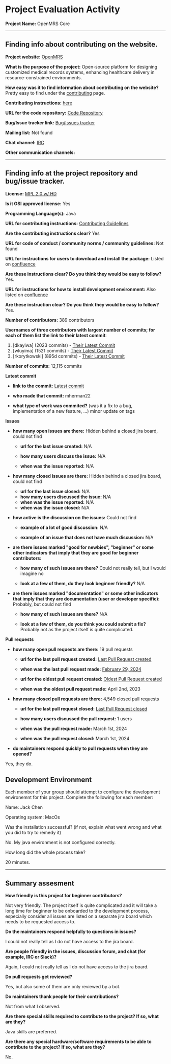 # Project Evaluation Activity

__Project Name:__ OpenMRS Core

---

## Finding info about contributing on the website.

__Project website:__ [OpenMRS](https://openmrs.org)

__What is the purpose of the project:__ 
Open-source platform for designing customized medical records systems, enhancing healthcare delivery in resource-constrained environments.

__How easy was it to find information about contributing on the website?__ 
Pretty easy to find under the [contributing](https://github.com/openmrs/openmrs-core/blob/master/CONTRIBUTING.md) page.

__Contributing instructions:__ [here](https://github.com/openmrs/openmrs-core/blob/master/CONTRIBUTING.md)

__URL for the code repository:__ [Code Repository](https://github.com/openmrs/openmrs-core)

__Bug/Issue tracker link:__ [Bug/Issues tracker](https://issues.openmrs.org)

__Mailing list:__ Not found

__Chat channel:__ [IRC](http://irc.openmrs.org/)

__Other communication channels:__ 

---

## Finding info at the project repository and bug/issue tracker.

__License:__ [MPL 2.0 w/ HD](https://openmrs.org/license/)

__Is it OSI approved license:__ Yes

__Programming Language(s):__ Java

__URL for contributing instructions:__ [Contributing Guidelines](https://github.com/openmrs/openmrs-core/blob/master/CONTRIBUTING.md)

__Are the contributing instructions clear?__ Yes

__URL for code of conduct / community norms / community guidelines:__ Not found

__URL for instructions for users to download and install the package:__ Listed on [confluence](https://openmrs.atlassian.net/wiki/spaces/docs/overview)

__Are these instructions clear? Do you think they would be easy to follow?__ Yes.

__URL for instructions for how to install development environment:__ Also listed on [confluence](https://openmrs.atlassian.net/wiki/spaces/docs/pages/25467209/Installation+for+Developers+on+Mac+OS)

__Are these instruction clear? Do you think they would be easy to follow?__ Yes.



__Number of contributors:__ 389 contributors


__Usernames of three contributors with largest number of commits; for
each of them list the link to their latest commit__:

1. [dkayiwa] (2023 commits) - [Their Latest Commit](https://github.com/openmrs/openmrs-core/commit/3e6cf6a2250e1c829e7a58d2d42acf804bb5f2aaw)
1. [wluyima] (1521 commits) - [Their Latest Commit](https://github.com/openmrs/openmrs-core/commit/bfbc32a68e6d5c98ce91a025d2bebb00e6c5b5e5)
1. [rkorytkowski] (895d commits) - [Their Latest Commit](https://github.com/openmrs/openmrs-core/commit/8896fe3cddb34fd35ebae76dec9b3094d9b8a814)


__Number of commits:__ 12,115 commits

__Latest commit__ 

- __link to the commit:__ [Latest commit](https://github.com/openmrs/openmrs-core/commit/8ed43b6328d59eed6598d0808fbe162ff29936af)

- __who made that commit:__ mherman22 

- __what type of work was commited?__ (was it a fix to a bug, implementation of a new feature, ...)
minor update on tags

__Issues__

- __how many open issues are there:__ Hidden behind a closed jira board, could not find

    - __url for the last issue created:__ N/A

    - __how many users discuss the issue:__ N/A
    
    - __when was the issue reported:__ N/A
    

- __how many closed issues are there:__ Hidden behind a closed jira board, could not find
    - __url for the last issue closed:__ N/A
    - __how many users discussed the issue:__ N/A
    - __when was the issue reported:__ N/A
    - __when was the issue closed:__ N/A

- __how active is the discussion on the issues:__ Could not find

    - __example of a lot of good discussion:__ N/A
    
    - __example of an issue that does not have much discussion:__ N/A



- __are there issues marked "good for newbies", "beginner" or some other indicators that imply that they are good for beginner contributors:__ 

    - __how many of such issues are there?__ Could not really tell, but I would imagine no
    
    - __look at a few of them, do they look beginner friendly?__ N/A



- __are there issues marked "documentation" or some other indicators that imply that they are documentation (user or developer specific):__ Probably, but could not find

    - __how many of such issues are there?__ N/A
    
    - __look at a few of them, do you think you could submit a fix?__ Probably not as the project itself is quite complicated.



__Pull requests__

- __how many open pull requests are there:__ 19 pull requests

    - __url for the last pull request created:__ [Last Pull Request created](https://github.com/openmrs/openmrs-core/pull/4570)
    
    - __when was the last pull request made:__ [February 29, 2024](https://github.com/openmrs/openmrs-core/pull/4570)

    - __url for the oldest pull request created:__ [Oldest Pull Request created](https://github.com/openmrs/openmrs-core/pulls?q=is:pr+is:open+sort:created-asc)
    
    - __when was the oldest pull request made:__ April 2nd, 2023 

- __how many closed pull requests are there:__ 4,549 closed pull requests

    - __url for the last pull request closed:__ [Last Pull Request closed](https://github.com/openmrs/openmrs-core/pull/4571)
    
    - __how many users discussed the pull request:__ 1 users
    
    - __when was the pull request made:__  March 1st, 2024
    
    - __when was the pull request closed:__ March 1st, 2024
    

- __do maintainers respond quickly to pull requests when they are opened?__ 

Yes, they do.

## Development Environment 

Each member of your group should attempt to configure the development environemnt 
for this project. Complete the following for each member:

Name: Jack Chen

Operating system: MacOs

Was the installation successful? (if not, explain what went wrong and 
what you did to try to remedy it)

No. My java environment is not configured correctly. 

How long did the whole process take? 

20 minutes.


---


## Summary assesment
__How friendly is this project for beginner contributors?__

Not very friendly. The project itself is quite complicated and it will take a long time for beginner to be onboarded to the development process, especially consider all issues are listed on a separate jira board which needs to be requested access to.


__Do the maintainers respond helpfully to questions in issues?__

I could not really tell as I do not have access to the jira board. 

__Are people friendly in the issues, discussion forum, and chat (for example, IRC or Slack)?__

Again, I could not really tell as I do not have access to the jira board.


__Do pull requests get reviewed?__

Yes, but also some of them are only reviewed by a bot. 

__Do maintainers thank people for their contributions?__

Not from what I observed.

__Are there special skills required to contribute to the project? If so, what are they?__

Java skills are preferred.

__Are there any special hardware/software requirements to be able to contribute to the project? If so, what are they?__

No.